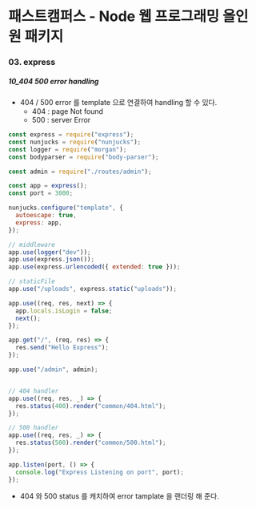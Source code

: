 # 패스트캠퍼스 - Node 웹 프로그래밍 올인원 패키지

### 03. express

##### 10_404 500 error handling

* 404 / 500 error 를 template 으로 연결하여 handling 할 수 있다.
  * 404 : page Not found
  * 500 : server Error





```javascript
const express = require("express");
const nunjucks = require("nunjucks");
const logger = require("morgan");
const bodyparser = require("body-parser");

const admin = require("./routes/admin");

const app = express();
const port = 3000;

nunjucks.configure("template", {
  autoescape: true,
  express: app,
});

// middleware
app.use(logger("dev"));
app.use(express.json());
app.use(express.urlencoded({ extended: true }));

// staticFile
app.use("/uploads", express.static("uploads"));

app.use((req, res, next) => {
  app.locals.isLogin = false;
  next();
});

app.get("/", (req, res) => {
  res.send("Hello Express");
});

app.use("/admin", admin);


// 404 handler
app.use((req, res, _) => {
  res.status(400).render("common/404.html");
});

// 500 handler
app.use((req, res, _) => {
  res.status(500).render("common/500.html");
});

app.listen(port, () => {
  console.log("Express Listening on port", port);
});
```

* 404 와 500 status 를 캐치하여 error tamplate 을 랜더링 해 준다.
